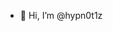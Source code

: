 - 👋 Hi, I’m @hypn0t1z

<!---
hypn0t1z/hypn0t1z is a ✨ special ✨ repository because its `README.md` (this file) appears on your GitHub profile.
You can click the Preview link to take a look at your changes.
--->
